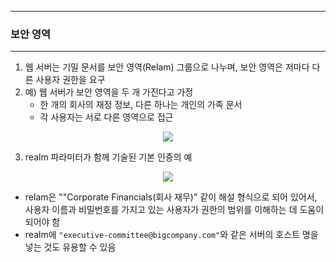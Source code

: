 -----
### 보안 영역
-----
1. 웹 서버는 기밀 문서를 보안 영역(Relam) 그룹으로 나누며, 보안 영역은 저마다 다른 사용자 권한을 요구
2. 예) 웹 서버가 보안 영역을 두 개 가진다고 가정
   - 한 개의 회사의 재정 정보, 다른 하나는 개인의 가족 문서
   - 각 사용자는 서로 다른 영역으로 접근
<div align="center">
<img src="https://github.com/user-attachments/assets/e5e00cfc-0e3f-4310-9ee3-0a80ebea6dea">
</div>

3. realm 파라미터가 함께 기술된 기본 인증의 예
<div align="center">
<img src="https://github.com/user-attachments/assets/4ec0ac24-0a4e-4ea8-a86d-2f36f0fd6bf5">
</div>

   - relam은 ""Corporate Financials(회사 재무)" 같이 해설 형식으로 되어 있어서, 사용자 이름과 비밀번호를 가지고 있는 사용자가 권한의 범위를 이해하는 데 도움이 되어야 함
   - realm에 ```"executive-committee@bigcompany.com"```와 같은 서버의 호스트 명을 넣는 것도 유용할 수 있음
